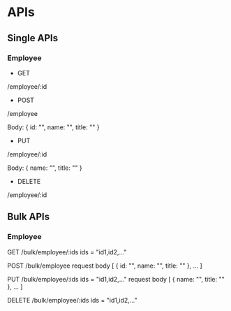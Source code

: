 # APIs

## Single APIs

### Employee

- GET

/employee/:id

- POST

/employee

Body:
{
  id: "",
  name: "",
  title: ""
}

- PUT

/employee/:id

Body:
{
  name: "",
  title: ""
}

- DELETE

/employee/:id

## Bulk APIs

### Employee

GET /bulk/employee/:ids
  ids = "id1,id2,..."

POST /bulk/employee
  request body [
    {
        id: "",
        name: "",
        title: ""
    },
    ...
  ]

PUT /bulk/employee/:ids
  ids = "id1,id2,..."
  request body [
    {
        name: "",
        title: ""
    },
    ...
  ]

DELETE /bulk/employee/:ids
  ids = "id1,id2,..."